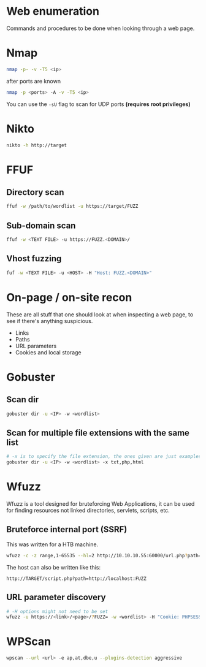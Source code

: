 # Web enumeration
Commands and procedures to be done when looking through a web page.


# Nmap   
```bash
nmap -p- -v -T5 <ip>
```    
after ports are known    
```bash
nmap -p <ports> -A -v -T5 <ip>
```    
You can use the `-sU` flag to scan for UDP ports **(requires root privileges)**


# Nikto  
```bash
nikto -h http://target
```

# FFUF
   
## Directory scan
```bash
ffuf -w /path/to/wordlist -u https://target/FUZZ
```

## Sub-domain scan
```bash
ffuf -w <TEXT FILE> -u https://FUZZ.<DOMAIN>/
```

## Vhost fuzzing
```bash
fuf -w <TEXT FILE> -u <HOST> -H "Host: FUZZ.<DOMAIN>"
```


# On-page / on-site recon
These are all stuff that one should look at when inspecting a web page, to see if there's anything suspicious.
- Links
- Paths
- URL parameters
- Cookies and local storage


# Gobuster
## Scan dir
```sh
gobuster dir -u <IP> -w <wordlist>
```
## Scan for multiple file extensions with the same list
```sh
# -x is to specify the file extension, the ones given are just examples
gobuster dir -u <IP> -w <wordlist> -x txt,php,html
```

# Wfuzz
Wfuzz is a tool designed for bruteforcing Web Applications, it can be used for finding resources not linked directories, servlets, scripts, etc.

## Bruteforce internal port (SSRF)
This was written for a HTB machine.
```bash
wfuzz -c -z range,1-65535 --hl=2 http://10.10.10.55:60000/url.php?path=http://localhost:FUZZ
```
The host can also be written like this:
```
http://TARGET/script.php?path=http://localhost:FUZZ
```

## URL parameter discovery
```bash
# -H options might not need to be set
wfuzz -u https://<link>/<page>/?FUZZ= -w <wordlist> -H "Cookie: PHPSESSID="
```

# WPScan    
```bash
wpscan --url <url> -e ap,at,dbe,u --plugins-detection aggressive
```